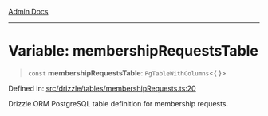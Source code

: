 [Admin Docs](/)

***

# Variable: membershipRequestsTable

> `const` **membershipRequestsTable**: `PgTableWithColumns`\<\{ \}\>

Defined in: [src/drizzle/tables/membershipRequests.ts:20](https://github.com/PalisadoesFoundation/talawa-api/blob/a4f57b3a64e82c74809b195eb7bde9c04b2a5e89/src/drizzle/tables/membershipRequests.ts#L20)

Drizzle ORM PostgreSQL table definition for membership requests.
